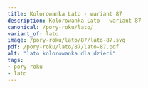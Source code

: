 ```yaml
---
title: Kolorowanka Lato - wariant 87
description: Kolorowanka Lato - wariant 87
canonical: /pory-roku/lato/
variant_of: lato
image: /pory-roku/lato/87/lato-87.svg
pdf: /pory-roku/lato/87/lato-87.pdf
alt: "lato kolorowanka dla dzieci"
tags:
- pory-roku
- lato
---
```

